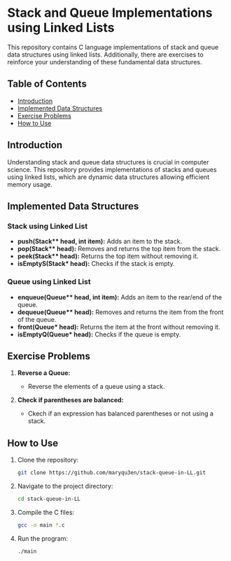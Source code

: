 # Stack and Queue Implementations using Linked Lists

This repository contains C language implementations of stack and queue data structures using linked lists. Additionally, there are exercises to reinforce your understanding of these fundamental data structures.

## Table of Contents

- [Introduction](#introduction)
- [Implemented Data Structures](#implemented-data-structures)
- [Exercise Problems](#exercise-problems)
- [How to Use](#how-to-use)

## Introduction

Understanding stack and queue data structures is crucial in computer science. This repository provides implementations of stacks and queues using linked lists, which are dynamic data structures allowing efficient memory usage.

## Implemented Data Structures

### Stack using Linked List

- **push(Stack\*\* head, int item):** Adds an item to the stack.
- **pop(Stack\*\* head):** Removes and returns the top item from the stack.
- **peek(Stack\*\* head):** Returns the top item without removing it.
- **isEmptyS(Stack\* head):** Checks if the stack is empty.

### Queue using Linked List

- **enqueue(Queue\*\* head, int item):** Adds an item to the rear/end of the queue.
- **dequeue(Queue\*\* head):** Removes and returns the item from the front of the queue.
- **front(Queue\* head):** Returns the item at the front without removing it.
- **isEmptyQ(Queue\* head):** Checks if the queue is empty.

## Exercise Problems

1. **Reverse a Queue:**
   - Reverse the elements of a queue using a stack.

2. **Check if parentheses are balanced:**
   - Ckech if an expression has balanced parentheses or not using a stack.

## How to Use

1. Clone the repository:

   ```bash
   git clone https://github.com/maryqu3en/stack-queue-in-LL.git
   ```

2. Navigate to the project directory:

   ```bash
   cd stack-queue-in-LL
   ```

3. Compile the C files:

   ```bash
   gcc -o main *.c
   ```

4. Run the program:

   ```bash
   ./main
   ```
